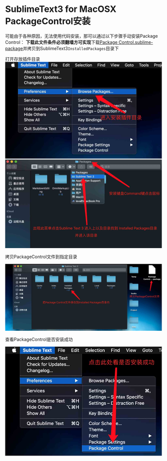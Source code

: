 # SublimeText3 for MacOSX PackageControl安装
可能由于各种原因，无法使用代码安装，那可以通过以下步骤手动安装Package Control：
**下载此文件条件必须翻墙方可实现**下载[Package Control.sublime-package](https://packagecontrol.io/Package%20Control.sublime-package)并拷贝到SublimeText3`InstalledPackages`目录下

打开存放插件目录
![Screenshot](img/SublimeText_PackageControl.jpg)
![Screenshot](img/PackageControl0.jpg)

拷贝PackageControl文件到指定目录

![Screenshot](img/PackageControl1.jpg)

查看PackageControl是否安装成功

![Screenshot](img/packagecontrol2.jpg)